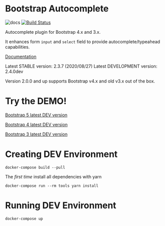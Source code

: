 Bootstrap Autocomplete
======================

![docs](https://readthedocs.org/projects/bootstrap-autocomplete/badge/?version=latest "Latest Docs")
[![Build Status](https://api.cirrus-ci.com/github/xcash/bootstrap-autocomplete.svg)](https://cirrus-ci.com/github/xcash/bootstrap-autocomplete)

Autocomplete plugin for Bootstrap 4.x and 3.x.

It enhances form `input` and `select` field to provide autocomplete/typeahead capabilities.

[Documentation](http://bootstrap-autocomplete.rtfd.io/)

Latest STABLE version: 2.3.7 (2020/08/27)
Latest DEVELOPMENT version: 2.4.0dev

Version 2.0.0 and up supports Bootstrap v4.x and old v3.x out of the box.

Try the DEMO!
=============
[Bootstrap 5 latest DEV version](https://raw.githack.com/xcash/bootstrap-autocomplete/master/dist/latest/indexV5.html)

[Bootstrap 4 latest DEV version](https://raw.githack.com/xcash/bootstrap-autocomplete/master/dist/latest/index.html)

[Bootstrap 3 latest DEV version](https://raw.githack.com/xcash/bootstrap-autocomplete/master/dist/latest/indexV3.html)


Creating DEV Environment
========================

    docker-compose build --pull

The *first time* install all dependencies with yarn

    docker-compose run --rm tools yarn install

Running DEV Environment
=======================

    docker-compose up
